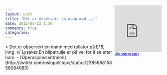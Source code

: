 ```yaml
---
layout: post
title: "Det er observert en mann med ..."
date: 2012-08-23 1:50
comments: true
categories: 
---
```

<div style="float:right; margin:5px; position:relative;top:-130px;"><iframe width="150" height="150" frameborder="0" scrolling="no" marginheight="0" marginwidth="0" src="http://maps.google.com/maps?q=E18,+Oslo&hl=no&t=m&z=14&output=embed&iwloc=&"></iframe><br/><small><a href="http://maps.google.com/maps?q=E18,+Oslo&hl=no&t=m&z=14&source=embed&iwloc=A" style="color:#0000FF;text-align:left" target="_new">Vis st&oslash;rre kart</a></small></div>
> Det er observert en mann med rullator på E18, inng. v/ Lysaker.En bilpatrulje er på vei for å se etter ham. 
- [Operasjonssentralen](http://twitter.com/oslopolitiops/status/238558815858094080)
